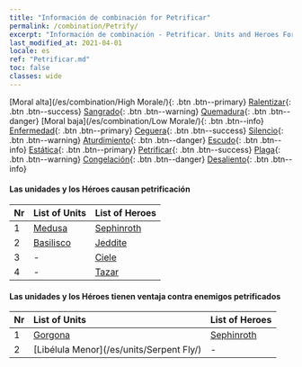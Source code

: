 ```yaml
---
title: "Información de combinación for Petrificar"
permalink: /combination/Petrify/
excerpt: "Información de combinación - Petrificar. Units and Heroes Formation."
last_modified_at: 2021-04-01
locale: es
ref: "Petrificar.md"
toc: false
classes: wide
---
```


  [Moral alta](/es/combination/High Morale/){: .btn .btn--primary} [Ralentizar](/es/combination/Slow/){: .btn .btn--success} [Sangrado](/es/combination/Bleeding/){: .btn .btn--warning} [Quemadura](/es/combination/Burning/){: .btn .btn--danger} [Moral baja](/es/combination/Low Morale/){: .btn .btn--info} [Enfermedad](/es/combination/Disease/){: .btn .btn--primary} [Ceguera](/es/combination/Blind/){: .btn .btn--success} [Silencio](/es/combination/Silence/){: .btn .btn--warning} [Aturdimiento](/es/combination/Stun/){: .btn .btn--danger} [Escudo](/es/combination/Shield/){: .btn .btn--info} [Estática](/es/combination/Static/){: .btn .btn--primary} [Petrificar](/es/combination/Petrify/){: .btn .btn--success} [Plaga](/es/combination/Plague/){: .btn .btn--warning} [Congelación](/es/combination/Freeze/){: .btn .btn--danger} [Desaliento](/es/combination/Deterrence/){: .btn .btn--info} 


#### Las unidades y los Héroes causan petrificación

  | Nr |  List of Units  | List of Heroes | 
  |:---|:----------------|:---------------| 
  | 1 | [Medusa](/es/units/Medusa/) | [Sephinroth](/es/heroes/Sephinroth/) |
  | 2 | [Basilisco](/es/units/Basilisk/) | [Jeddite](/es/heroes/Jeddite/) |
  | 3 | - | [Ciele](/es/heroes/Ciele/) |
  | 4 | - | [Tazar](/es/heroes/Tazar/) |


#### Las unidades y los Héroes tienen ventaja contra enemigos petrificados

  | Nr |  List of Units  | List of Heroes | 
  |:---|:----------------|:---------------| 
  | 1 | [Gorgona](/es/units/Gorgon/) | [Sephinroth](/es/heroes/Sephinroth/) |
  | 2 | [Libélula Menor](/es/units/Serpent Fly/) | - |
